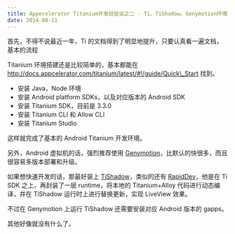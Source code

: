 ```yaml
---
title: Appecelerator Titanium开发经验谈之二 - Ti、TiShadow、Genymotion环境搭建 #一个前端工程师的App之路
date: 2014-08-11
---
```


首先，不得不说最近一年，Ti 的文档得到了明显地提升，只要认真看一遍文档，基本的流程

Titanium 环境搭建还是比较简单的，基本都能在 http://docs.appcelerator.com/titanium/latest/#!/guide/Quick\_Start 找到。

* 安装 Java，Node 环境
* 安装 Android platform SDKs，以及对应版本的 Android SDK
* 安装 Titanium SDK，目前是 3.3.0
* 安装 Titanium CLI 和 Allow CLI
* 安装 Titanium Studio

这样就完成了基本的 Android Titanium 开发环境。

另外，Android 虚拟机的话，强烈推荐使用 [Genymotion](http://www.genymotion.com/)，比默认的快很多，而且很容易多版本部署和升级。

如果想快速开发的话，那最好装上 [TiShadow](http://tishadow.yydigital.com/)，类似的还有 [RapidDev](https://github.com/appersonlabs/RapidDev)，他是在 Ti SDK 之上，再封装了一层 runtime，将本地的 Titanium+Alloy 代码进行动态编译，并在 TiShadow 运行时上进行替换更新，实现 LiveView 效果。

不过在 Genymotion 上运行 TiShadow 还需要安装对应 Android 版本的 gapps。

其他好像就没有什么了。